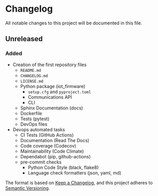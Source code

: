 # Changelog

All notable changes to this project will be documented in this file.

## Unreleased

### Added

- Creation of the first repository files
  - `README.md`
  - `CHANGELOG.md`
  - `LICENSE.md`
  - Python package (iot_firmware)
    - `setup.cfg` and `pyproject.toml`
    - Communications API
    - CLI
  - Sphinx Documentation (docs)
  - Dockerfile
  - Tests (pytest)
  - DevOps files
- Devops automated tasks
  - CI Tests (GitHub Actions)
  - Documentation (Read The Docs)
  - Code coverage (Codecov)
  - Maintainability (Code Climate)
  - Dependabot (pip, github-actions)
  - pre-commit checks
    - Python Code Style (black, flake8)
    - Language check formatters (json, yaml, md)

The format is based on [Keep a Changelog](https://keepachangelog.com/en/1.0.0/), and this project adheres to [Semantic Versioning](https://semver.org/spec/v2.0.0.html).

